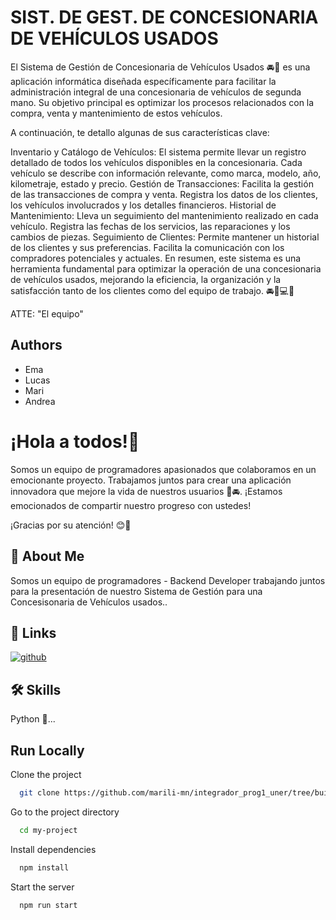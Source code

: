 
# SIST. DE GEST. DE CONCESIONARIA DE VEHÍCULOS USADOS

El Sistema de Gestión de Concesionaria de Vehículos Usados 🚘🏬 es una aplicación informática diseñada específicamente para facilitar la administración integral de una concesionaria de vehículos de segunda mano. Su objetivo principal es optimizar los procesos relacionados con la compra, venta y mantenimiento de estos vehículos.

A continuación, te detallo algunas de sus características clave:

Inventario y Catálogo de Vehículos:
El sistema permite llevar un registro detallado de todos los vehículos disponibles en la concesionaria.
Cada vehículo se describe con información relevante, como marca, modelo, año, kilometraje, estado y precio.
Gestión de Transacciones:
Facilita la gestión de las transacciones de compra y venta.
Registra los datos de los clientes, los vehículos involucrados y los detalles financieros.
Historial de Mantenimiento:
Lleva un seguimiento del mantenimiento realizado en cada vehículo.
Registra las fechas de los servicios, las reparaciones y los cambios de piezas.
Seguimiento de Clientes:
Permite mantener un historial de los clientes y sus preferencias.
Facilita la comunicación con los compradores potenciales y actuales.
En resumen, este sistema es una herramienta fundamental para optimizar la operación de una concesionaria de vehículos usados, mejorando la eficiencia, la organización y la satisfacción tanto de los clientes como del equipo de trabajo. 🚘🏬💻📲

ATTE: "El equipo"

## Authors

- Ema
- Lucas
- Mari
- Andrea

# ¡Hola a todos!👋 
Somos un equipo de programadores apasionados que colaboramos en un emocionante proyecto.
Trabajamos juntos para crear una aplicación innovadora que mejore la vida de nuestros usuarios 🏬🚘. 
¡Estamos emocionados de compartir nuestro progreso con ustedes!

¡Gracias por su atención! 😊🚀
 


## 🚀 About Me
Somos un equipo de programadores - Backend Developer trabajando juntos para la presentación de nuestro Sistema de Gestión para una Concesisonaria de Vehículos usados..


## 🔗 Links


[![github](https://img.shields.io/badge/github-1DA1F2?style=for-the-badge&logo=twitter&logoColor=white)](https://github.com/marili-mn/integrador_prog1_uner/tree/building())



## 🛠 Skills
Python 🐍...


## Run Locally

Clone the project

```bash
  git clone https://github.com/marili-mn/integrador_prog1_uner/tree/building
```

Go to the project directory

```bash
  cd my-project
```

Install dependencies

```bash
  npm install
```

Start the server

```bash
  npm run start
```

